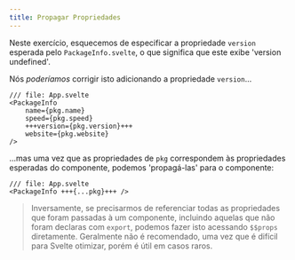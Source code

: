 ```yaml
---
title: Propagar Propriedades
---
```


Neste exercício, esquecemos de especificar a propriedade `version` esperada pelo `PackageInfo.svelte`, o que significa que este exibe 'version undefined'.

Nós _poderíamos_ corrigir isto adicionando a propriedade `version`...

```svelte
/// file: App.svelte
<PackageInfo
    name={pkg.name}
	speed={pkg.speed}
    +++version={pkg.version}+++
	website={pkg.website}
/>
```

...mas uma vez que as propriedades de `pkg` correspondem às propriedades esperadas do componente, podemos 'propagá-las' para o componente:

```svelte
/// file: App.svelte
<PackageInfo +++{...pkg}+++ />
```

> Inversamente, se precisarmos de referenciar todas as propriedades que foram passadas à um componente, incluindo aquelas que não foram declaras com `export`, podemos fazer isto acessando `$$props` diretamente. Geralmente não é recomendado, uma vez que é difícil para Svelte otimizar, porém é útil em casos raros.
